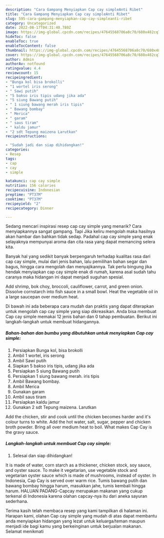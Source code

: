 ```yaml
---
description: "Cara Gampang Menyiapkan Cap cay simpleAnti Ribet"
title: "Cara Gampang Menyiapkan Cap cay simpleAnti Ribet"
slug: 595-cara-gampang-menyiapkan-cap-cay-simpleanti-ribet
category: Uncategorized
date: 2022-08-17T04:31:40.780Z
image: https://img-global.cpcdn.com/recipes/47645568706a8c70/680x482cq70/cap-cay-simple-foto-resep-utama.jpg
hideToc: false
enableToc: true
enableTocContent: false
thumbnail: https://img-global.cpcdn.com/recipes/47645568706a8c70/680x482cq70/cap-cay-simple-foto-resep-utama.jpg
cover: https://img-global.cpcdn.com/recipes/47645568706a8c70/680x482cq70/cap-cay-simple-foto-resep-utama.jpg
author: Admin
authorAv: notfound
ratingvalue: 4.4
reviewcount: 15
recipeingredient:
- "Bunga kol bisa brokolli"
- "1 wortel iris serong"
- " Sawi putih"
- "5 bakso iris tipis udang jika ada"
- "5 siung Bawang putih"
- " 1 siung bawang merah iris tipis"
- " Bawang bombay"
- " Merica"
- " garam"
- " saus tiram"
- " kaldu jamur"
- "2 sdt Tepung maizena Larutkan"
recipeinstructions:

- "Sudah jadi dan siap dihidangkan!"
categories:
- Resep
tags:
- cap
- cay
- simple

katakunci: cap cay simple 
nutrition: 156 calories
recipecuisine: Indonesian
preptime: "PT37M"
cooktime: "PT37M"
recipeyield: "2"
recipecategory: Dinner

---
```



Sedang mencari inspirasi resep cap cay simple yang menarik? Cara menyiapkannya sangat gampang. Tapi Jika keliru mengolah maka hasilnya akan hambar dan bahkan tidak sedap. Padahal cap cay simple yang enak selayaknya mempunyai aroma dan cita rasa yang dapat memancing selera kita.


Banyak hal yang sedikit banyak berpengaruh terhadap kualitas rasa dari cap cay simple, mulai dari jenis bahan, lalu pemilihan bahan segar dan bagus, hingga cara mengolah dan menyajikannya. Tak perlu bingung jika hendak menyiapkan cap cay simple enak di rumah, karena asal sudah tahu caranya maka hidangan ini dapat menjadi suguhan spesial.

Add shrimp, bok choy, broccoli, cauliflower, carrot, and green onion. Dissolve cornstarch into fish sauce in a small bowl. Heat the vegetable oil in a large saucepan over medium heat.


Di bawah ini ada beberapa cara mudah dan praktis yang dapat diterapkan untuk mengolah cap cay simple yang siap dikreasikan. Anda bisa membuat Cap cay simple memakai 12 jenis bahan dan 0 tahap pembuatan. Berikut ini langkah-langkah untuk membuat hidangannya.

<!--inarticleads1-->

##### Bahan-bahan dan bumbu yang dibutuhkan untuk menyiapkan Cap cay simple:

1. Persiapkan Bunga kol, bisa brokolli
1. Ambil 1 wortel, iris serong
1. Ambil  Sawi putih
1. Siapkan 5 bakso iris tipis, udang jika ada
1. Persiapkan 5 siung Bawang putih
1. Persiapkan  1 siung bawang merah. iris tipis
1. Ambil  Bawang bombay.
1. Ambil  Merica
1. Gunakan  garam
1. Ambil  saus tiram
1. Persiapkan  kaldu jamur
1. Gunakan 2 sdt Tepung maizena. Larutkan


Add the chicken, stir and cook until the chicken becomes harder and it&#39;s colour turns to white. Add the hot water, salt, sugar, pepper and chicken broth powder. Bring all over medium heat to boil. What makes Cap Cay is the gravy sauce. 

<!--inarticleads2-->

##### Langkah-langkah untuk membuat Cap cay simple:


1. Selesai dan siap dihidangkan!

It is made of water, corn starch as a thickener, chicken stock, soy sauce, and oyster sauce. To make it vegetarian, use vegetable stock and vegetarian oyster sauce which is made of mushrooms, instead of oyster. In Indonesia, Cap Cay is served over warm rice. Tumis bawang putih dan bawang bombay hingga harum, masukkan jahe, tumis kembali hingga harum. HALUAN PADANG-Capcay merupakan makanan yang cukup terkenal di Indonesia karena olahan capcay-nya itu dari aneka sayuran sederhana. 

Terima kasih telah membaca resep yang kami tampilkan di halaman ini. Harapan kami, olahan Cap cay simple yang mudah di atas dapat membantu anda menyiapkan hidangan yang lezat untuk keluarga/teman maupun menjadi ide bagi kamu yang berkeinginan untuk berjualan makanan. Selamat menikmati
